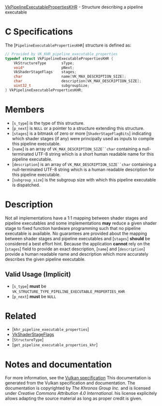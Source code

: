 [VkPipelineExecutablePropertiesKHR](https://www.khronos.org/registry/vulkan/specs/1.3-extensions/man/html/VkPipelineExecutablePropertiesKHR.html) - Structure describing a pipeline executable

# C Specifications
The [`PipelineExecutablePropertiesKHR`] structure is defined as:
```c
// Provided by VK_KHR_pipeline_executable_properties
typedef struct VkPipelineExecutablePropertiesKHR {
    VkStructureType       sType;
    void*                 pNext;
    VkShaderStageFlags    stages;
    char                  name[VK_MAX_DESCRIPTION_SIZE];
    char                  description[VK_MAX_DESCRIPTION_SIZE];
    uint32_t              subgroupSize;
} VkPipelineExecutablePropertiesKHR;
```

# Members
- [`s_type`] is the type of this structure.
- [`p_next`] is `NULL` or a pointer to a structure extending this structure.
- [`stages`] is a bitmask of zero or more [`ShaderStageFlagBits`] indicating which shader stages (if any) were principally used as inputs to compile this pipeline executable.
- [`name`] is an array of `VK_MAX_DESCRIPTION_SIZE``char` containing a null-terminated UTF-8 string which is a short human readable name for this pipeline executable.
- [`description`] is an array of `VK_MAX_DESCRIPTION_SIZE``char` containing a null-terminated UTF-8 string which is a human readable description for this pipeline executable.
- [`subgroup_size`] is the subgroup size with which this pipeline executable is dispatched.

# Description
Not all implementations have a 1:1 mapping between shader stages and
pipeline executables and some implementations  **may**  reduce a given shader
stage to fixed function hardware programming such that no pipeline
executable is available.
No guarantees are provided about the mapping between shader stages and
pipeline executables and [`stages`] **should**  be considered a best effort
hint.
Because the application  **cannot**  rely on the [`stages`] field to provide an
exact description, [`name`] and [`description`] provide a human readable
name and description which more accurately describes the given pipeline
executable.
## Valid Usage (Implicit)
-  [`s_type`] **must**  be `VK_STRUCTURE_TYPE_PIPELINE_EXECUTABLE_PROPERTIES_KHR`
-  [`p_next`] **must**  be `NULL`

# Related
- [`khr_pipeline_executable_properties`]
- [VkShaderStageFlags]()
- [`StructureType`]
- [`get_pipeline_executable_properties_khr`]

# Notes and documentation
For more information, see the [Vulkan specification](https://www.khronos.org/registry/vulkan/specs/1.3-extensions/html/vkspec.html)
This documentation is generated from the Vulkan specification and documentation.
The documentation is copyrighted by *The Khronos Group Inc.* and is licensed under *Creative Commons Attribution 4.0 International*.
his license explicitely allows adapting the source material as long as proper credit is given.
        